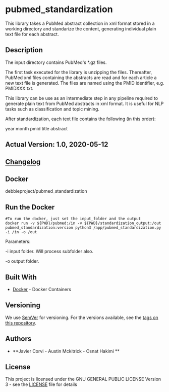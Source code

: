 # pubmed_standardization

This library takes a PubMed abstract collection in xml format stored in a working directory and standarize the content, generating individual plain text file for each abstract.

## Description 

The input directory contains PubMed's *.gz files.  

The first task executed for the library is unzipping the files.  Thereafter, PubMed xml files containing the abstracts are read and for each article a new text file is generated. The files are named using the PMID identifier, e.g. PMIDXXX.txt.

This library can be use as an intermediate step in any pipeline required to generate plain text from PubMed abstracts in xml format. It is useful for NLP tasks such as classification and topic mining. 
 
After standardization, each text file contains the following (in this order):

year month
pmid
title
abstract

## Actual Version: 1.0, 2020-05-12
## [Changelog](https://github.com/ProjectDebbie/pubmed_standardization/blob/master/CHANGELOG) 
## Docker
debbieproject/pubmed_standardization

## Run the Docker 
	
	#To run the docker, just set the input_folder and the output
	docker run -v ${PWD}/pubmed:/in -v ${PWD}/standardization_output:/out pubmed_standardization:version python3 /app/pubmed_standardization.py -i /in -o /out

Parameters:
<p>
-i input folder. Will process subfolder also.
</p>
<p>
-o output folder.
</p>

## Built With

* [Docker](https://www.docker.com/) - Docker Containers

## Versioning

We use [SemVer](http://semver.org/) for versioning. For the versions available, see the [tags on this repository](https://github.com/ProjectDebbie/pubmed_standardization/releases). 

## Authors

* **Javier Corvi - Austin Mckitrick - Osnat Hakimi ** 


## License

This project is licensed under the GNU GENERAL PUBLIC LICENSE Version 3 - see the [LICENSE](LICENSE.txt) file for details
		
